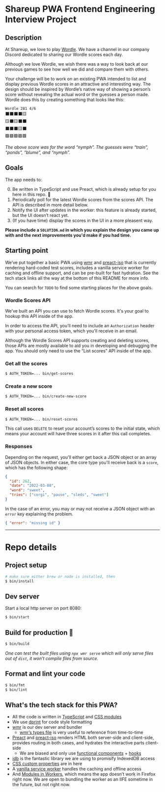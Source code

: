 # Shareup PWA Frontend Engineering Interview Project

## Description

At Shareup, we love to play [Wordle](https://www.nytimes.com/games/wordle/). We have a channel in our company Discord dedicated to sharing our Wordle scores each day.

Although we love Wordle, we wish there was a way to look back at our previous games to see how well we did and compare them with others.

Your challenge will be to work on an existing PWA intended to list and display previous Wordle scores in an attractive and interesting way. The design should be inspired by Wordle’s native way of showing a person’s score without revealing the actual word or the guesses a person made. Wordle does this by creating something that looks like this:

`Wordle 281 4/6`  
⬛⬛⬛⬛🟨  
🟨⬛🟨⬛⬛  
⬛⬛⬛🟨⬛  
🟩🟩🟩🟩🟩

*The above score was for the word “nymph”. The guesses were “train”, “ponds”, “blume”, and “nymph”.*

## Goals

The app needs to:

0. Be written in TypeScript and use Preact, which is already setup for you here in this repo. 💪
1. Periodically poll for the latest Wordle scores from the scores API. The API is described in more detail below.
2. Notify the UI after updates in the worker: this feature is already started, but the UI doesn’t react yet.
3. (If you have time) display the scores in the UI in a more pleasent way.

**Please include a `SOLUTION.md` in which you explain the design you came up with and the next improvements you'd make if you had time.**

## Starting point

We’ve put together a basic PWA using [wmr][] and [preact-iso][] that is currently rendering hard-coded test scores, includes a vanilla service worker for caching and offline support, and can be pre-built for fast hydration. See the tech stack links all the way at the bottom of this README for more info.

You can search for `TODO` to find some starting places for the above goals.

### Wordle Scores API

We’ve built an API you can use to fetch Wordle scores. It's your goal to hookup this API inside of the app.

In order to access the API, you’ll need to include an `Authorization` header with your personal access token, which you'll receive in an email.

Although the Wordle Scores API supports creating and deleting scores, those APIs are mostly available to aid you in developing and debugging the app. You should only need to use the “List scores” API inside of the app.

### Get all the scores

```sh
$ AUTH_TOKEN=... bin/get-scores
```

### Create a new score

```sh
$ AUTH_TOKEN=... bin/create-new-score
```

### Reset all scores

```sh
$ AUTH_TOKEN=... bin/reset-scores
```

This call uses `DELETE` to reset your account’s scores to the initial state, which means your account will have three scores in it after this call completes.

### Responses

Depending on the request, you'll either get back a JSON object or an array of JSON objects. In either case, the core type you'll receive back is a `score`, which has the following shape:

```json
{
  "id": 262,
  "date": "2022-03-08",
  "word": "sweet",
  "tries": ["corgi", "pause", "sleds", "sweet"]
}
```

In the case of an error, you may or may not receive a JSON object with an `error` key explaining the problem.

```json
{ "error": "missing id" }
```

- - -

# Repo details

## Project setup

```sh
# make sure either brew or node is installed, then
$ bin/install
```

## Dev server

Start a local http server on port 8080:

```sh
$ bin/start
```

## Build for production 💪

```sh
$ bin/build
```

_One can test the built files using `npx wmr serve` which will only serve files out of `dist`, it won’t compile files from source._

## Format and lint your code

```sh
$ bin/fmt
$ bin/lint
```

## What's the tech stack for this PWA?

* All the code is written in [TypeScript][] and [CSS modules][]
* We use [dprint][] for code style formatting
* [wmr][] is our dev server and bundler
  * [wmr’s types file][types] is very useful to reference from time-to-time
* [Preact][] and [preact-iso][] renders HTML both server-side and client-side, provides routing in both cases, and hydrates the interactive parts client-side
	* We are biased and only use [functional components][] + [hooks][]
* [idb][] is the fantastic library we are using to promisify IndexedDB access
* [CSS custom properties][] are in here
* A [vanilla service worker][] handles the caching and offline access
* And [Modules in Workers][], which means the app doesn’t work in Firefox right now. We are open to bundling the worker as an IIFE sometime in the future, but not right now.

[TypeScript]: https://www.typescriptlang.org
[CSS modules]: https://github.com/css-modules/css-modules
[CSS custom properties]: https://developer.mozilla.org/en-US/docs/Web/CSS/Using_CSS_custom_properties
[dprint]: https://dprint.dev
[wmr]: https://github.com/preactjs/wmr
[types]: https://github.com/preactjs/wmr/blob/1d304458829ebf18f219851eb4e55b313d1f7d65/packages/wmr/types.d.ts
[Preact]: https://preactjs.com
[preact-iso]: https://github.com/preactjs/wmr/tree/main/packages/preact-iso
[functional components]: https://preactjs.com/guide/v10/components#functional-components
[hooks]: https://preactjs.com/guide/v10/hooks
[idb]: https://github.com/jakearchibald/idb
[vanilla service worker]: https://github.com/shareup/pwa-resources/blob/main/public/service-worker.ts
[Modules in Workers]: https://developer.mozilla.org/en-US/docs/Web/API/Worker/Worker#parameters
